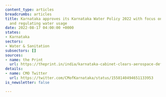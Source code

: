 ```yaml
---
content_type: articles
breadcrumbs: articles
title: Karnataka approves its Karnataka Water Policy 2022 with focus on conservation
  and regulating water usage
date: 2022-08-17 04:00:00 +0000
states:
- Karnataka
sectors:
- Water & Sanitation
subsectors: []
sources:
- name: the Print
  url: https://theprint.in/india/karnataka-cabinet-clears-aerospace-defence-water-policies/1080197/
details:
- name: CMO Twitter
  url: https://twitter.com/CMofKarnataka/status/1558140494651133953
is_newsletter: false

---
```

